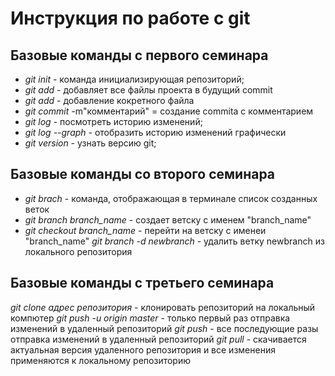# Инструкция по работе с git
## Базовые команды с первого семинара
* *git init* - команда инициализирующая репозиторий;
* *git add* - добавляет все файлы проекта в будущий commit  
* *git add* <name> - добавление кокретного файла
* *git commit* -m"комментарий" = создание commita с комментарием
* *git log* - посмотреть историю изменений;
* *git log --graph* - отобразить историю изменений графически
* *git version* - узнать версию git;

## Базовые команды со второго семинара
* *git brach* - команда, отображающая в терминале список созданных веток
* *git branch branch_name* - создает ветску с именем "branch_name"
* *git checkout branch_name* - перейти на ветску с именеи "branch_name"
*git branch -d newbranch* - удалить ветку newbranch из локального репозитория 

## Базовые команды c третьего семинара
*git clone адрес репозитория* - клонировать репозиторий на локальный компютер 
*git push -u origin master* - только первый раз отправка изменений в удаленный репозиторий
*git push* - все последующие разы отправка изменений в удаленный репозиторий 
*git pull* - скачивается актуальная версия удаленного репозитория и все изменения применяются к локальному репозиторию
